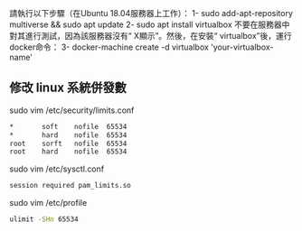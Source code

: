 請執行以下步驟（在Ubuntu 18.04服務器上工作）：
1- sudo add-apt-repository multiverse && sudo apt update
2- sudo apt install virtualbox
不要在服務器中對其進行測試，因為該服務器沒有“ X顯示”。然後，在安裝“ virtualbox”後，運行docker命令：
3- docker-machine create -d virtualbox 'your-virtualbox-name'

## 修改 linux 系統併發數

sudo vim /etc/security/limits.conf

```cmd
*       soft    nofile  65534
*       hard    nofile  65534
root    sorft   nofile  65534
root    hard    nofile  65534
```

sudo vim /etc/sysctl.conf

```cmd
session required pam_limits.so
```

sudo vim /etc/profile

```cmd
ulimit -SHn 65534
```
